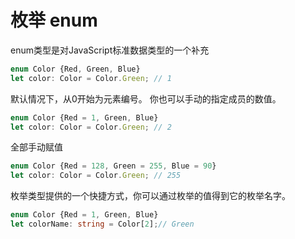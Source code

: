 # 枚举 enum

enum类型是对JavaScript标准数据类型的一个补充

```typescript
enum Color {Red, Green, Blue}
let color: Color = Color.Green; // 1
```

默认情况下，从0开始为元素编号。 你也可以手动的指定成员的数值。

```typescript
enum Color {Red = 1, Green, Blue}
let color: Color = Color.Green; // 2
```

全部手动赋值

```typescript
enum Color {Red = 128, Green = 255, Blue = 90}
let color: Color = Color.Green; // 255
```

枚举类型提供的一个快捷方式，你可以通过枚举的值得到它的枚举名字。

```typescript
enum Color {Red = 1, Green, Blue}
let colorName: string = Color[2];// Green
```
